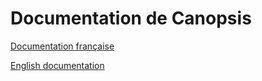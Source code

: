 # Documentation de Canopsis

[Documentation française](fr/index.md)

[English documentation](en/index.md)
